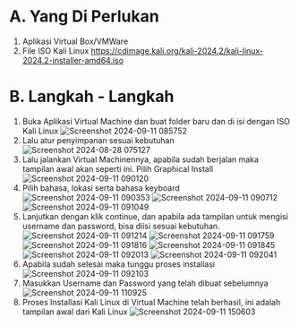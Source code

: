 # A. Yang Di Perlukan
  1. Aplikasi Virtual Box/VMWare
  2. File ISO Kali Linux
     https://cdimage.kali.org/kali-2024.2/kali-linux-2024.2-installer-amd64.iso

# B. Langkah - Langkah
  1. Buka Aplikasi Virtual Machine dan buat folder baru dan di isi dengan ISO Kali Linux
     ![Screenshot 2024-09-11 085752](https://github.com/user-attachments/assets/7b3c7004-4ede-41ae-8ff1-05ab614aba10)
  2. Lalu atur penyimpanan sesuai kebutuhan
     ![Screenshot 2024-08-28 075127](https://github.com/user-attachments/assets/4c8427dd-91df-4b7e-ab46-af56df9742b3)
  3. Lalu jalankan Virtual Machinennya, apabila sudah berjalan maka tampilan awal akan seperti ini. Pilih Graphical Install
     ![Screenshot 2024-09-11 090120](https://github.com/user-attachments/assets/d683d525-841e-4d91-a378-6e15e4b99c4f)
  4. Pilih bahasa, lokasi serta bahasa keyboard
     ![Screenshot 2024-09-11 090353](https://github.com/user-attachments/assets/d3f036ed-6ccf-40a9-86b0-63f853549f00)
     ![Screenshot 2024-09-11 090712](https://github.com/user-attachments/assets/d1d6f863-839c-4929-9b04-ba81d138a5cd)
     ![Screenshot 2024-09-11 091049](https://github.com/user-attachments/assets/a19689fa-1a36-4d92-8c18-063b9659b033)
  5. Lanjutkan dengan klik continue, dan apabila ada tampilan untuk mengisi username dan password, bisa diisi sesuai kebutuhan.
     ![Screenshot 2024-09-11 091214](https://github.com/user-attachments/assets/83303639-e500-462d-9fca-7ffaa0360793)
     ![Screenshot 2024-09-11 091759](https://github.com/user-attachments/assets/9ba2bc84-775c-4aea-8cb0-1502236d6e44)
     ![Screenshot 2024-09-11 091816](https://github.com/user-attachments/assets/9f9491e4-924e-4402-ab66-2850f294dda2)
     ![Screenshot 2024-09-11 091845](https://github.com/user-attachments/assets/1d06f5c9-ff57-45e4-b228-7f751695b1da)
     ![Screenshot 2024-09-11 092013](https://github.com/user-attachments/assets/982ee0ac-9ed2-425b-9ecc-fcfd336a410a)
     ![Screenshot 2024-09-11 092041](https://github.com/user-attachments/assets/509cb7ab-afbc-4a6e-8f00-db7a673fa08f)
  6. Apabila sudah selesai maka tunggu proses installasi
     ![Screenshot 2024-09-11 092103](https://github.com/user-attachments/assets/497a7f7b-7761-45cd-84b0-33bf1a902428)
  7. Masukkan Username dan Password yang telah dibuat sebelumnya
     ![Screenshot 2024-09-11 110925](https://github.com/user-attachments/assets/16b55be6-3d33-438b-abba-2a943bfe9773)
  8. Proses Installasi Kali Linux di Virtual Machine telah berhasil, ini adalah tampilan awal dari Kali Linux
     ![Screenshot 2024-09-11 150603](https://github.com/user-attachments/assets/4ca7aa07-f337-454b-aa4d-bc29ff26c0e9)






     

     




     

